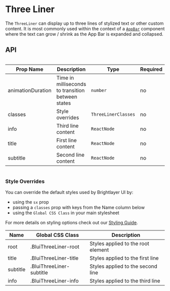 # Three Liner

The `ThreeLiner` can display up to three lines of stylized text or other custom content. It is most commonly used within the context of a [`AppBar`](./AppBar.md) component where the text can grow / shrink as the App Bar is expanded and collapsed.

## API

<div style="overflow: auto;">

| Prop Name         | Description                                       | Type                | Required | Default                               |
| ----------------- | ------------------------------------------------- | ------------------- | -------- | ------------------------------------- |
| animationDuration | Time in milliseconds to transition between states | `number`            | no       | `theme.transitions.duration.standard` |
| classes           | Style overrides                                   | `ThreeLinerClasses` | no       |                                       |
| info              | Third line content                                | `ReactNode`         | no       |                                       |
| title             | First line content                                | `ReactNode`         | no       |                                       |
| subtitle          | Second line content                               | `ReactNode`         | no       |                                       |

</div>

### Style Overrides

You can override the default styles used by Brightlayer UI by:

-   using the `sx` prop
-   passing a `classes` prop with keys from the Name column below
-   using the `Global CSS Class` in your main stylesheet

For more details on styling options check out our [Styling Guide](https://github.com/brightlayer-ui/react-component-library/tree/master/docs#style-guide).

| Name     | Global CSS Class         | Description                        |
| -------- | ------------------------ | ---------------------------------- |
| root     | .BluiThreeLiner-root     | Styles applied to the root element |
| title    | .BluiThreeLiner-title    | Styles applied to the first line   |
| subtitle | .BluiThreeLiner-subtitle | Styles applied to the second line  |
| info     | .BluiThreeLiner-info     | Styles applied to the third line   |
